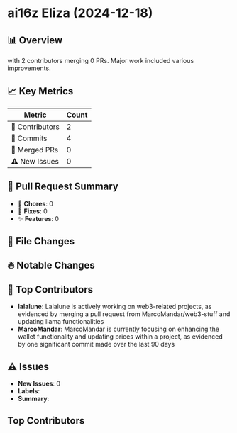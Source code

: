 # ai16z Eliza (2024-12-18)
    
## 📊 Overview
with 2 contributors merging 0 PRs. Major work included various improvements.

## 📈 Key Metrics
| Metric | Count |
|---------|--------|
| 👥 Contributors | 2 |
| 📝 Commits | 4 |
| 🔄 Merged PRs | 0 |
| ⚠️ New Issues | 0 |

## 🔄 Pull Request Summary
- 🧹 **Chores**: 0
- 🐛 **Fixes**: 0
- ✨ **Features**: 0

## 📁 File Changes


## 🔥 Notable Changes


## 👥 Top Contributors
- **lalalune**: Lalalune is actively working on web3-related projects, as evidenced by merging a pull request from MarcoMandar/web3-stuff and updating llama functionalities
- **MarcoMandar**: MarcoMandar is currently focusing on enhancing the wallet functionality and updating prices within a project, as evidenced by one significant commit made over the last 90 days

## ⚠️ Issues
- **New Issues**: 0
- **Labels**: 
- **Summary**: 

## Top Contributors
